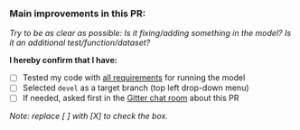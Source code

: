 ### Main improvements in this PR:
*Try to be as clear as possible: Is it fixing/adding something in the model? Is it an additional test/function/dataset?*

**I hereby confirm that I have:**

- [ ] Tested my code with [all requirements](https://github.com/SysBioChalmers/sco-GEM#required-software) for running the model
- [ ] Selected `devel` as a target branch (top left drop-down menu)
- [ ] If needed, asked first in the [Gitter chat room](https://gitter.im/SysBioChalmers/sco-GEM) about this PR

*Note: replace [ ] with [X] to check the box.*
